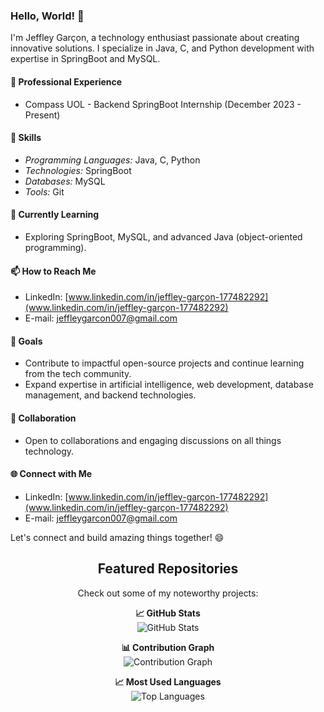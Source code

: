 ### Hello, World! 👋

I'm Jeffley Garçon, a technology enthusiast passionate about creating innovative solutions. I specialize in Java, C, and Python development with expertise in SpringBoot and MySQL.

#### 💼 Professional Experience
- Compass UOL - Backend SpringBoot Internship (December 2023 - Present)

#### 🚀 Skills
- *Programming Languages:* Java, C, Python
- *Technologies:* SpringBoot
- *Databases:* MySQL
- *Tools:* Git

#### 🌱 Currently Learning
- Exploring SpringBoot, MySQL, and advanced Java (object-oriented programming).

#### 📫 How to Reach Me
- LinkedIn: [www.linkedin.com/in/jeffley-garçon-177482292](www.linkedin.com/in/jeffley-garçon-177482292)
- E-mail: jeffleygarcon007@gmail.com

#### 🎯 Goals
- Contribute to impactful open-source projects and continue learning from the tech community.
- Expand expertise in artificial intelligence, web development, database management, and backend technologies.

#### 🤝 Collaboration
- Open to collaborations and engaging discussions on all things technology.


#### 🌐 Connect with Me
- LinkedIn: [www.linkedin.com/in/jeffley-garçon-177482292](www.linkedin.com/in/jeffley-garçon-177482292)
- E-mail: jeffleygarcon007@gmail.com

Let's connect and build amazing things together! 😄
<!-- Repositories -->
<h2 align="center">Featured Repositories</h2>

<p align="center">
  Check out some of my noteworthy projects:
</p>


<!-- GitHub Stats -->
<p align="center">
  <b>📈 GitHub Stats</b><br>
  <img src="https://github-readme-stats.vercel.app/api?username=Jeffleyg&show_icons=true&count_private=true&hide=contribs&theme=graywhite" alt="GitHub Stats">
</p>

<!-- Contribution Graph -->
<p align="center">
  <b>📊 Contribution Graph</b><br>
  <img src="https://github-readme-streak-stats.herokuapp.com/?user=Jeffleyg&theme=default" alt="Contribution Graph">
</p>

<!-- Most Used Languages -->
<p align="center">
  <b>📈 Most Used Languages</b><br>
  <img src="https://github-readme-stats.vercel.app/api/top-langs/?username=Jeffleyg&layout=compact&theme=graywhite" alt="Top Languages">
</p>
